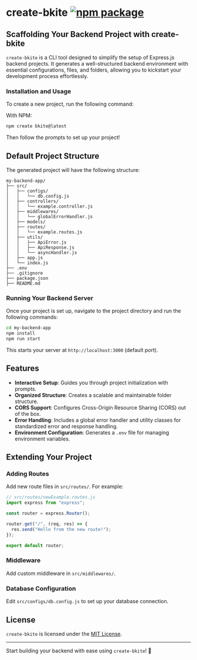 # create-bkite <a href="https://npmjs.com/package/create-bkite"><img src="https://img.shields.io/npm/v/create-bkite" alt="npm package"></a>

## Scaffolding Your Backend Project with create-bkite

`create-bkite` is a CLI tool designed to simplify the setup of Express.js backend projects. It generates a well-structured backend environment with essential configurations, files, and folders, allowing you to kickstart your development process effortlessly.

### Installation and Usage

To create a new project, run the following command:

With NPM:

```bash
npm create bkite@latest
```

Then follow the prompts to set up your project!

## Default Project Structure

The generated project will have the following structure:

```
my-backend-app/
├── src/
│   ├── configs/
│   │   └── db.config.js
│   ├── controllers/
│   │   └── example.controller.js
│   ├── middlewares/
│   │   └── globalErrorHandler.js
│   ├── models/
│   ├── routes/
│   │   └── example.routes.js
│   ├── utils/
│   │   ├── ApiError.js
│   │   ├── ApiResponse.js
│   │   └── asyncHandler.js
│   ├── app.js
│   └── index.js
├── .env
├── .gitignore
├── package.json
├── README.md
```

### Running Your Backend Server

Once your project is set up, navigate to the project directory and run the following commands:

```bash
cd my-backend-app
npm install
npm run start
```

This starts your server at `http://localhost:3000` (default port).

## Features

- **Interactive Setup**: Guides you through project initialization with prompts.
- **Organized Structure**: Creates a scalable and maintainable folder structure.
- **CORS Support**: Configures Cross-Origin Resource Sharing (CORS) out of the box.
- **Error Handling**: Includes a global error handler and utility classes for standardized error and response handling.
- **Environment Configuration**: Generates a `.env` file for managing environment variables.

## Extending Your Project

### Adding Routes

Add new route files in `src/routes/`. For example:

```javascript
// src/routes/newExample.routes.js
import express from "express";

const router = express.Router();

router.get("/", (req, res) => {
  res.send("Hello from the new route!");
});

export default router;
```

### Middleware

Add custom middleware in `src/middlewares/`.

### Database Configuration

Edit `src/configs/db.config.js` to set up your database connection.

## License

`create-bkite` is licensed under the [MIT License](LICENSE).

---

Start building your backend with ease using `create-bkite`! 🚀

